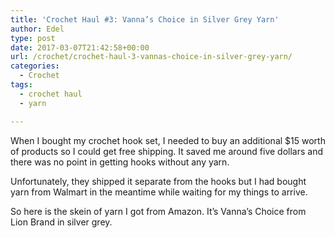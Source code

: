 ```yaml
---
title: 'Crochet Haul #3: Vanna’s Choice in Silver Grey Yarn'
author: Edel
type: post
date: 2017-03-07T21:42:58+00:00
url: /crochet/crochet-haul-3-vannas-choice-in-silver-grey-yarn/
categories:
  - Crochet
tags:
  - crochet haul
  - yarn

---
```

When I bought my crochet hook set, I needed to buy an additional $15 worth of products so I could get free shipping. It saved me around five dollars and there was no point in getting hooks without any yarn.

Unfortunately, they shipped it separate from the hooks but I had bought yarn from Walmart in the meantime while waiting for my things to arrive.

So here is the skein of yarn I got from Amazon. It&#8217;s Vanna&#8217;s Choice from Lion Brand in silver grey.

<img data-attachment-id="268" data-permalink="http://edelgrace.me/blog/crochet/crochet-haul-3-vannas-choice-in-silver-grey-yarn/attachment/20170225_164117/" data-orig-file="https://i2.wp.com/edelgrace.me/blog/wp-content/uploads/2017/02/20170225_164117.jpg?fit=3264%2C1836" data-orig-size="3264,1836" data-comments-opened="1" data-image-meta="{&quot;aperture&quot;:&quot;2.4&quot;,&quot;credit&quot;:&quot;&quot;,&quot;camera&quot;:&quot;LG-K210&quot;,&quot;caption&quot;:&quot;&quot;,&quot;created_timestamp&quot;:&quot;1488040877&quot;,&quot;copyright&quot;:&quot;&quot;,&quot;focal_length&quot;:&quot;3.18&quot;,&quot;iso&quot;:&quot;350&quot;,&quot;shutter_speed&quot;:&quot;0&quot;,&quot;title&quot;:&quot;&quot;,&quot;orientation&quot;:&quot;1&quot;}" data-image-title="20170225_164117" data-image-description="" data-medium-file="https://i2.wp.com/edelgrace.me/blog/wp-content/uploads/2017/02/20170225_164117.jpg?fit=300%2C169" data-large-file="https://i2.wp.com/edelgrace.me/blog/wp-content/uploads/2017/02/20170225_164117.jpg?fit=663%2C373" src="https://i2.wp.com/edelgrace.me/blog/wp-content/uploads/2017/02/20170225_164117.jpg?resize=663%2C373" alt="" class="alignnone size-full wp-image-268" srcset="https://i2.wp.com/edelgrace.me/blog/wp-content/uploads/2017/02/20170225_164117.jpg?w=3264 3264w, https://i2.wp.com/edelgrace.me/blog/wp-content/uploads/2017/02/20170225_164117.jpg?resize=300%2C169 300w, https://i2.wp.com/edelgrace.me/blog/wp-content/uploads/2017/02/20170225_164117.jpg?resize=768%2C432 768w, https://i2.wp.com/edelgrace.me/blog/wp-content/uploads/2017/02/20170225_164117.jpg?resize=1024%2C576 1024w, https://i2.wp.com/edelgrace.me/blog/wp-content/uploads/2017/02/20170225_164117.jpg?w=1326 1326w, https://i2.wp.com/edelgrace.me/blog/wp-content/uploads/2017/02/20170225_164117.jpg?w=1989 1989w" sizes="(max-width: 663px) 100vw, 663px" data-recalc-dims="1" />